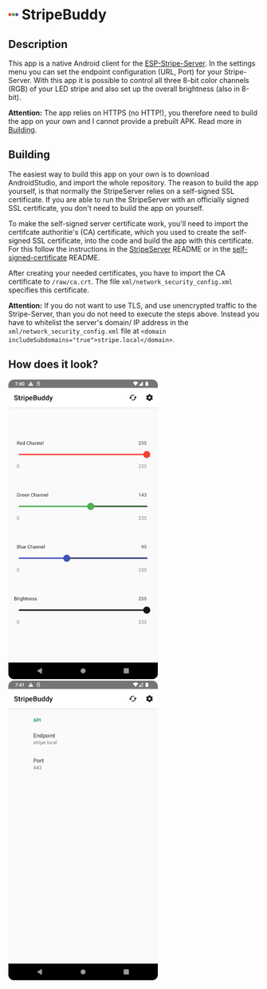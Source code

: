 # <img title="Icon" alt="icon" width=20px src="screenshots/stripe-buddy-icon.png"> StripeBuddy
## Description
This app is a native Android client for the [ESP-Stripe-Server](https://github.com/procrastimax/ESP32-LED-Stripe-Server.git).
In the settings menu you can set the endpoint configuration (URL, Port) for your Stripe-Server.
With this app it is possible to control all three 8-bit color channels (RGB) of your LED stripe and also set up the overall brightness (also in 8-bit).

**Attention:** The app relies on HTTPS (no HTTP!), you therefore need to build the app on your own and I cannot provide a prebuilt APK. Read more in [Building](#building).

## Building
The easiest way to build this app on your own is to download AndroidStudio, and import the whole repository.
The reason to build the app yourself, is that normally the StripeServer relies on a self-signed SSL certificate. If you are able to run the StripeServer with an officially signed SSL certificate, you don't need to build the app on yourself.

To make the self-signed server certificate work, you'll need to import the certifcate authoritie's (CA) certificate, which you used to create the self-signed SSL certificate, into the code and build the app with this certificate.
For this follow the instructions in the [StripeServer](https://github.com/procrastimax/ESP32-LED-Stripe-Server.git) README or in the [self-signed-certificate](https://github.com/procrastimax/self-signed-ssl-certs.git) README.

After creating your needed certificates, you have to import the CA certificate to `/raw/ca.crt`. The file `xml/network_security_config.xml` specifies this certificate.

**Attention:**
If you do not want to use TLS, and use unencrypted traffic to the Stripe-Server, than you do not need to execute the steps above.
Instead you have to whitelist the server's domain/ IP address in the `xml/network_security_config.xml` file at `<domain includeSubdomains="true">stripe.local</domain>`.

## How does it look?
<img title="screenshot 1" alt="screenshot 1" width=300px src="screenshots/Screenshot_1.png">
<img title="screenshot 2" alt="screenshot 2" width=300px src="screenshots/Screenshot_2.png">



